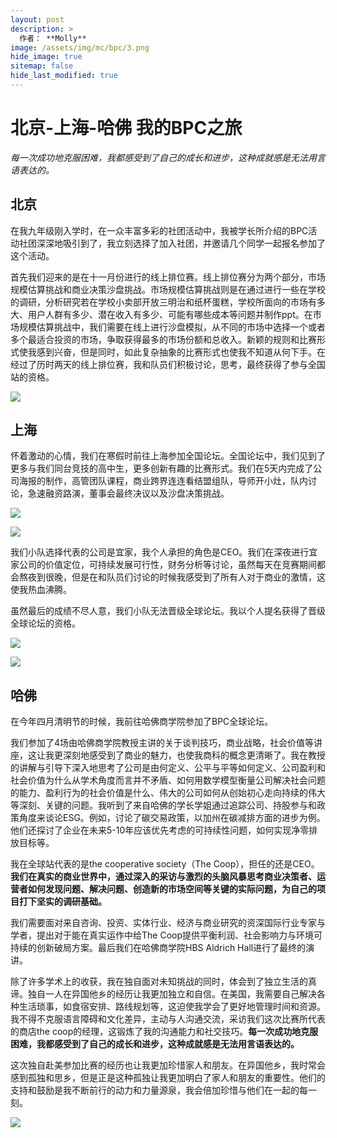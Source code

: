 ```yaml
---
layout: post
description: >
  作者： **Molly**
image: /assets/img/mc/bpc/3.png
hide_image: true
sitemap: false
hide_last_modified: true
---
```


# 北京-上海-哈佛 我的BPC之旅

*每一次成功地克服困难，我都感受到了自己的成长和进步，这种成就感是无法用言语表达的。*

## 北京

在我九年级刚入学时，在一众丰富多彩的社团活动中，我被学长所介绍的BPC活动社团深深地吸引到了，我立刻选择了加入社团，并邀请几个同学一起报名参加了这个活动。

首先我们迎来的是在十一月份进行的线上排位赛。线上排位赛分为两个部分，市场规模估算挑战和商业决策沙盘挑战。市场规模估算挑战则是在通过进行一些在学校的调研，分析研究若在学校小卖部开放三明治和纸杯蛋糕，学校所面向的市场有多大、用户人群有多少、潜在收入有多少、可能有哪些成本等问题并制作ppt。在市场规模估算挑战中，我们需要在线上进行沙盘模拟，从不同的市场中选择一个或者多个最适合投资的市场，争取获得最多的市场份额和总收入。新颖的规则和比赛形式使我感到兴奋，但是同时，如此复杂抽象的比赛形式也使我不知道从何下手。在经过了历时两天的线上排位赛，我和队员们积极讨论，思考，最终获得了参与全国站的资格。

![](../../assets/img/mc/bpc/1.jpg)

## 上海

怀着激动的心情，我们在寒假时前往上海参加全国论坛。全国论坛中，我们见到了更多与我们同台竞技的高中生，更多创新有趣的比赛形式。我们在5天内完成了公司海报的制作，高管团队课程，商业跨界连连看结盟组队，导师开小灶，队内讨论，急速融资路演，董事会最终决议以及沙盘决策挑战。

![](../../assets/img/mc/bpc/4.png)

![](../../assets/img/mc/bpc/3.png)

我们小队选择代表的公司是宜家，我个人承担的角色是CEO。我们在深夜进行宜家公司的价值定位，可持续发展可行性，财务分析等讨论，虽然每天在竞赛期间都会熬夜到很晚，但是在和队员们讨论的时候我感受到了所有人对于商业的激情，这使我热血沸腾。

虽然最后的成绩不尽人意，我们小队无法晋级全球论坛。我以个人提名获得了晋级全球论坛的资格。

![](../../assets/img/mc/bpc/2.png)

![](../../assets/img/mc/bpc/6.png)

## 哈佛

在今年四月清明节的时候，我前往哈佛商学院参加了BPC全球论坛。

我们参加了4场由哈佛商学院教授主讲的关于谈判技巧，商业战略，社会价值等讲座，这让我更深刻地感受到了商业的魅力，也使我商科的概念更清晰了。我在教授的讲解与引导下深入地思考了公司是由何定义、公平与平等如何定义、公司盈利和社会价值为什么从学术角度而言并不矛盾、如何用数学模型衡量公司解决社会问题的能力、盈利行为的社会价值是什么、伟大的公司如何从创始初心走向持续的伟大等深刻、关键的问题。我听到了来自哈佛的学长学姐通过追踪公司、持股参与和政策角度来谈论ESG。例如，讨论了碳交易政策，以加州在碳减排方面的进步为例。他们还探讨了企业在未来5-10年应该优先考虑的可持续性问题，如何实现净零排放目标等。

我在全球站代表的是the cooperative society（The Coop），担任的还是CEO。**我们在真实的商业世界中，通过深入的采访与激烈的头脑风暴思考商业决策者、运营者如何发现问题、解决问题、创造新的市场空间等关键的实际问题，为自己的项目打下坚实的调研基础。**

我们需要面对来自咨询、投资、实体行业、经济与商业研究的资深国际行业专家与学者，提出对于能在真实运作中给The Coop提供平衡利润、社会影响力与环境可持续的创新破局方案。最后我们在哈佛商学院HBS Aldrich Hall进行了最终的演讲。

除了许多学术上的收获，我在独自面对未知挑战的同时，体会到了独立生活的真谛。独自一人在异国他乡的经历让我更加独立和自信。在美国，我需要自己解决各种生活琐事，如食宿安排、路线规划等，这迫使我学会了更好地管理时间和资源。我不得不克服语言障碍和文化差异，主动与人沟通交流，采访我们这次比赛所代表的商店the coop的经理，这锻炼了我的沟通能力和社交技巧。**每一次成功地克服困难，我都感受到了自己的成长和进步，这种成就感是无法用言语表达的。**

这次独自赴美参加比赛的经历也让我更加珍惜家人和朋友。在异国他乡，我时常会感到孤独和思乡，但是正是这种孤独让我更加明白了家人和朋友的重要性。他们的支持和鼓励是我不断前行的动力和力量源泉，我会倍加珍惜与他们在一起的每一刻。

![](../../assets/img/mc/bpc/5.jpg)
